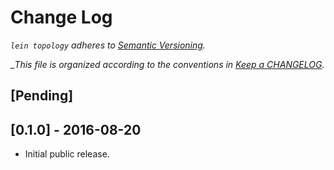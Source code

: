 # Change Log

_`lein topology` adheres to [Semantic Versioning](http://semver.org)._

__This file is organized according to the conventions in [Keep a CHANGELOG](http://keepachangelog.com)._

## [Pending]

## [0.1.0] - 2016-08-20

- Initial public release.
